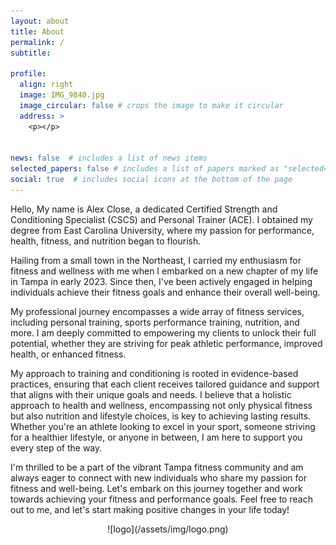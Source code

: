 ```yaml
---
layout: about
title: About
permalink: /
subtitle: 

profile:
  align: right
  image: IMG_9840.jpg
  image_circular: false # crops the image to make it circular
  address: >
    <p></p>


news: false  # includes a list of news items
selected_papers: false # includes a list of papers marked as "selected={true}"
social: true  # includes social icons at the bottom of the page
---
```


Hello, My name is Alex Close, a dedicated Certified Strength and Conditioning Specialist (CSCS) and Personal Trainer (ACE). I obtained my degree from East Carolina University, where my passion for performance, health, fitness, and nutrition began to flourish.

Hailing from a small town in the Northeast, I carried my enthusiasm for fitness and wellness with me when I embarked on a new chapter of my life in Tampa in early 2023. Since then, I've been actively engaged in helping individuals achieve their fitness goals and enhance their overall well-being.

My professional journey encompasses a wide array of fitness services, including personal training, sports performance training, nutrition, and more. I am deeply committed to empowering my clients to unlock their full potential, whether they are striving for peak athletic performance, improved health, or enhanced fitness.

My approach to training and conditioning is rooted in evidence-based practices, ensuring that each client receives tailored guidance and support that aligns with their unique goals and needs. I believe that a holistic approach to health and wellness, encompassing not only physical fitness but also nutrition and lifestyle choices, is key to achieving lasting results.
Whether you're an athlete looking to excel in your sport, someone striving for a healthier lifestyle, or anyone in between, I am here to support you every step of the way.

I'm thrilled to be a part of the vibrant Tampa fitness community and am always eager to connect with new individuals who share my passion for fitness and well-being. Let's embark on this journey together and work towards achieving your fitness and performance goals. Feel free to reach out to me, and let's start making positive changes in your life today! 


<p align="center">
![logo](/assets/img/logo.png)
</p>
